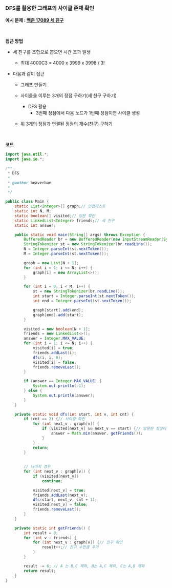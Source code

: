 ### DFS를 활용한 그래프의 사이클 존재 확인

**예시 문제 : [백준 17089 세 친구](https://www.acmicpc.net/problem/17089)**

<br>

**접근 방법**

- 세 친구를 조합으로 뽑으면 시간 초과 발생

  - 최대 4000C3 = 4000 x 3999 x 3998 / 3!

- 다음과 같이 접근

  - 그래프 만들기
  - 사이클을 이루는 3개의 정점 구하기(세 친구 구하기)
    - DFS 활용
      - 3번째 정점에서 다음 노드가 1번째 정점이면 사이클 생성

  - 위 3개의 정점과 연결된 정점의 개수(친구) 구하기

<br>

**코드**

```java
import java.util.*;
import java.io.*;

/**
 * DFS
 * 
 * @author beaverbae
 *
 */

public class Main {
	static List<Integer>[] graph;// 인접리스트
	static int N, M;
	static boolean[] visited;// 방문 확인
	static LinkedList<Integer> friends;// 세 친구
	static int answer;

	public static void main(String[] args) throws Exception {
		BufferedReader br = new BufferedReader(new InputStreamReader(System.in));
		StringTokenizer st = new StringTokenizer(br.readLine());
		N = Integer.parseInt(st.nextToken());
		M = Integer.parseInt(st.nextToken());

		graph = new List[N + 1];
		for (int i = 1; i <= N; i++) {
			graph[i] = new ArrayList<>();
		}

		for (int i = 0; i < M; i++) {
			st = new StringTokenizer(br.readLine());
			int start = Integer.parseInt(st.nextToken());
			int end = Integer.parseInt(st.nextToken());

			graph[start].add(end);
			graph[end].add(start);
		}

		visited = new boolean[N + 1];
		friends = new LinkedList<>();
		answer = Integer.MAX_VALUE;
		for (int i = 1; i <= N; i++) {
			visited[i] = true;
			friends.addLast(i);
			dfs(i, i, 0);
			visited[i] = false;
			friends.removeLast();
		}

		if (answer == Integer.MAX_VALUE) {
			System.out.println(-1);
		} else {
			System.out.println(answer);
		}
	}

	private static void dfs(int start, int v, int cnt) {
		if (cnt == 2) {// 사이클 확인
			for (int next_v : graph[v]) {
				if (visited[next_v] && next_v == start) {// 방문한 정점이 시작 정점인 경우 사이클 형성
					answer = Math.min(answer, getFriends());
				}
			}
			return;
		}
		
		
		// 나머지 경우 
		for (int next_v : graph[v]) {
			if (visited[next_v]) 
				continue;

			visited[next_v] = true;
			friends.addLast(next_v);
			dfs(start, next_v, cnt + 1);
			visited[next_v] = false;
			friends.removeLast();
		}
	}

	private static int getFriends() {
		int result = 0;
		for (int v : friends) {
			for (int next_v : graph[v]) {// 친구 확인
				result++;// 친구 수만큼 추가
			}
		}

		result -= 6; // A 는 B,C 제와, B는 A,C 체외, C는 A,B 제외
		return result;
	}
}
```

